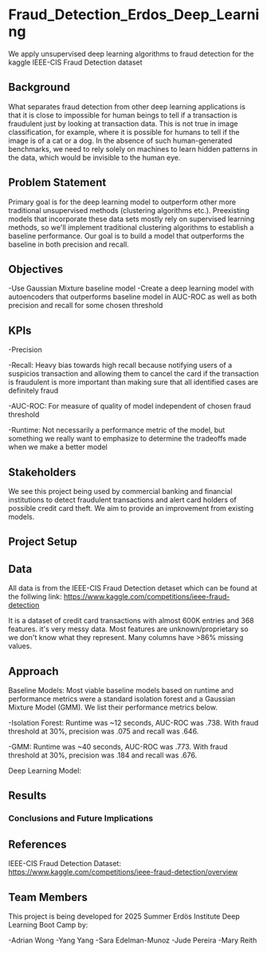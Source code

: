 # Fraud_Detection_Erdos_Deep_Learning
We apply unsupervised deep learning algorithms to fraud detection for the kaggle IEEE-CIS Fraud Detection dataset
## Background
What separates fraud detection from other deep learning applications is that it is close to impossible for human beings to tell if a transaction is fraudulent just by looking at transaction data. This is not true in image classification, for example, where it is possible for humans to tell if the image is of a cat or a dog. In the absence of such human-generated benchmarks, we need to rely solely on machines to learn hidden patterns in the data, which would be invisible to the human eye.

## Problem Statement
Primary goal is for the deep learning model to outperform other more traditional unsupervised methods (clustering algorithms etc.). Preexisting models that incorporate these data sets mostly rely on supervised learning methods, so we'll implement traditional clustering algorithms to establish a baseline performance. Our goal is to build a model that outperforms the baseline in both precision and recall. 

## Objectives

-Use Gaussian Mixture baseline model
-Create a deep learning model with autoencoders that outperforms baseline model in AUC-ROC as well as both precision and recall for some chosen threshold
## KPIs
-Precision

-Recall: Heavy bias towards high recall because notifying users of a suspicios transaction and allowing them to cancel the card if the transaction is fraudulent is more important than making sure that all identified cases are definitely fraud

-AUC-ROC: For measure of quality of model independent of chosen fraud threshold

-Runtime: Not necessarily a performance metric of the model, but something we really want to emphasize to determine the tradeoffs made when we make a better model
## Stakeholders
We see this project being used by commercial banking and financial institutions to detect fraudulent transactions and alert card holders of possible credit card theft. We aim to provide an improvement from existing models. 

## Project Setup

## Data
All data is from the IEEE-CIS Fraud Detection detaset which can be found at the follwing link: 
https://www.kaggle.com/competitions/ieee-fraud-detection

It is a dataset of credit card transactions with almost 600K entries and 368 features. it's very messy data. Most features are unknown/proprietary so we don't know what they represent. Many columns have >86% missing values. 

## Approach

Baseline Models: Most viable baseline models based on runtime and performance metrics were a standard isolation forest and a Gaussian Mixture Model (GMM). We list their performance metrics below. 

-Isolation Forest: Runtime was ~12 seconds, AUC-ROC was .738.
With fraud threshold at 30%, precision was .075 and recall was .646. 

-GMM: Runtime was ~40 seconds, AUC-ROC was .773.
With fraud threshold at 30%, precision was .184 and recall was .676. 


Deep Learning Model: 

## Results
### Conclusions and Future Implications
## References
IEEE-CIS Fraud Detection Dataset: https://www.kaggle.com/competitions/ieee-fraud-detection/overview

## Team Members
This project is being developed for 2025 Summer Erdös Institute Deep Learning Boot Camp by:

-Adrian Wong 
-Yang Yang 
-Sara Edelman-Munoz
-Jude Pereira
-Mary Reith 
